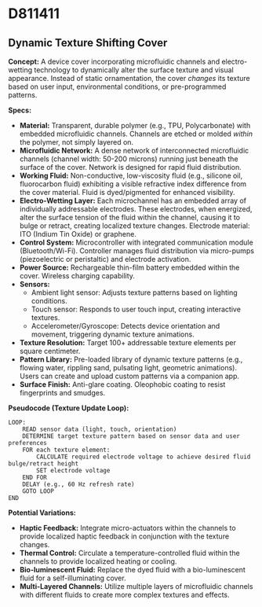 # D811411

## Dynamic Texture Shifting Cover

**Concept:** A device cover incorporating microfluidic channels and electro-wetting technology to dynamically alter the surface texture and visual appearance. Instead of static ornamentation, the cover *changes* its texture based on user input, environmental conditions, or pre-programmed patterns.

**Specs:**

*   **Material:** Transparent, durable polymer (e.g., TPU, Polycarbonate) with embedded microfluidic channels. Channels are etched or molded *within* the polymer, not simply layered on.
*   **Microfluidic Network:** A dense network of interconnected microfluidic channels (channel width: 50-200 microns) running just beneath the surface of the cover. Network is designed for rapid fluid distribution.
*   **Working Fluid:** Non-conductive, low-viscosity fluid (e.g., silicone oil, fluorocarbon fluid) exhibiting a visible refractive index difference from the cover material. Fluid is dyed/pigmented for enhanced visibility.
*   **Electro-Wetting Layer:** Each microchannel has an embedded array of individually addressable electrodes. These electrodes, when energized, alter the surface tension of the fluid within the channel, causing it to bulge or retract, creating localized texture changes. Electrode material: ITO (Indium Tin Oxide) or graphene.
*   **Control System:** Microcontroller with integrated communication module (Bluetooth/Wi-Fi). Controller manages fluid distribution via micro-pumps (piezoelectric or peristaltic) and electrode activation.
*   **Power Source:** Rechargeable thin-film battery embedded within the cover. Wireless charging capability.
*   **Sensors:**
    *   Ambient light sensor: Adjusts texture patterns based on lighting conditions.
    *   Touch sensor: Responds to user touch input, creating interactive textures.
    *   Accelerometer/Gyroscope: Detects device orientation and movement, triggering dynamic texture animations.
*   **Texture Resolution:**  Target 100+ addressable texture elements per square centimeter.
*   **Pattern Library:** Pre-loaded library of dynamic texture patterns (e.g., flowing water, rippling sand, pulsating light, geometric animations). Users can create and upload custom patterns via a companion app.
*   **Surface Finish:** Anti-glare coating. Oleophobic coating to resist fingerprints and smudges.

**Pseudocode (Texture Update Loop):**

```
LOOP:
    READ sensor data (light, touch, orientation)
    DETERMINE target texture pattern based on sensor data and user preferences
    FOR each texture element:
        CALCULATE required electrode voltage to achieve desired fluid bulge/retract height
        SET electrode voltage
    END FOR
    DELAY (e.g., 60 Hz refresh rate)
    GOTO LOOP
END
```

**Potential Variations:**

*   **Haptic Feedback:** Integrate micro-actuators within the channels to provide localized haptic feedback in conjunction with the texture changes.
*   **Thermal Control:** Circulate a temperature-controlled fluid within the channels to provide localized heating or cooling.
*   **Bio-luminescent Fluid:** Replace the dyed fluid with a bio-luminescent fluid for a self-illuminating cover.
*   **Multi-Layered Channels:** Utilize multiple layers of microfluidic channels with different fluids to create more complex textures and effects.